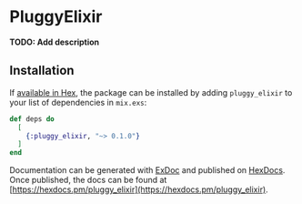 # PluggyElixir

**TODO: Add description**

## Installation

If [available in Hex](https://hex.pm/docs/publish), the package can be installed
by adding `pluggy_elixir` to your list of dependencies in `mix.exs`:

```elixir
def deps do
  [
    {:pluggy_elixir, "~> 0.1.0"}
  ]
end
```

Documentation can be generated with [ExDoc](https://github.com/elixir-lang/ex_doc)
and published on [HexDocs](https://hexdocs.pm). Once published, the docs can
be found at [https://hexdocs.pm/pluggy_elixir](https://hexdocs.pm/pluggy_elixir).

